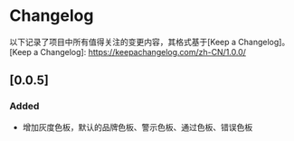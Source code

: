 Changelog
===
以下记录了项目中所有值得关注的变更内容，其格式基于[Keep a Changelog]。  
[Keep a Changelog]: https://keepachangelog.com/zh-CN/1.0.0/

## [0.0.5]

### Added
- 增加灰度色板，默认的品牌色板、警示色板、通过色板、错误色板
